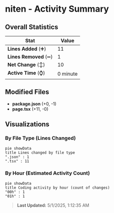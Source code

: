 # niten - Activity Summary 

## Overall Statistics

| Stat                   | Value                                                             |
| ---------------------- | ----------------------------------------------------------------- |
| **Lines Added** (➕)   | 11                                          |
| **Lines Removed** (➖) | 1                                        |
| **Net Change** (↕)    | 10                |
| **Active Time** (⌚)   | 0 minute |


## Modified Files
- **package.json** (+0, -1)
- **page.tsx** (+11, -0)

## Visualizations

### By File Type (Lines Changed)

```mermaid
pie showData
title Lines changed by file type
".json" : 1
".tsx" : 11
```

### By Hour (Estimated Activity Count)

```mermaid
pie showData
title Coding activity by hour (count of changes)
"00h" : 1
"01h" : 1
```


> **Last Updated:** 5/1/2025, 1:12:35 AM